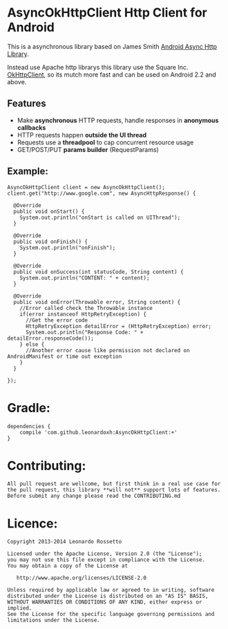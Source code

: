 AsyncOkHttpClient Http Client for Android
=================

This is a asynchronous library based on James Smith [Android Async Http Library](https://github.com/loopj/android-async-http).

Instead use Apache http librarys this library use the Square Inc. [OkHttpClient](https://github.com/square/okhttp), so its mutch more fast and can be used on Android 2.2 and above.

Features
--------
- Make **asynchronous** HTTP requests, handle responses in **anonymous callbacks**
- HTTP requests happen **outside the UI thread**
- Requests use a **threadpool** to cap concurrent resource usage
- GET/POST/PUT **params builder** (RequestParams)

Example:
--------
```
AsyncOkHttpClient client = new AsyncOkHttpClient();
client.get("http://www.google.com", new AsyncHttpResponse() {
    
  @Override
  public void onStart() {
    System.out.println("onStart is called on UIThread");
  }

  @Override
  public void onFinish() {
    System.out.println("onFinish");
  }

  @Override
  public void onSuccess(int statusCode, String content) {
    System.out.println("CONTENT: " + content);
  }

  @Override
  public void onError(Throwable error, String content) {
    //Error called check the Throwable instance
    if(error instanceof HttpRetryException) {
      //Get the error code
      HttpRetryException detailError = (HttpRetryException) error;
      System.out.println("Response Code: " + detailError.responseCode());
    } else {
      //Another error cause like permission not declared on AndroidManifest or time out exception
    }
  }
  
});
```


Gradle:
=================
```
dependencies {
    compile 'com.github.leonardoxh:AsyncOkHttpClient:+'
}
```

Contributing:
=================
```
All pull request are wellcome, but first think in a real use case for the pull request, this library **will not** support lots of features.
Before submit any change please read the CONTRIBUTING.md
```

Licence:
=================
```
Copyright 2013-2014 Leonardo Rossetto

Licensed under the Apache License, Version 2.0 (the "License");
you may not use this file except in compliance with the License.
You may obtain a copy of the License at

   http://www.apache.org/licenses/LICENSE-2.0

Unless required by applicable law or agreed to in writing, software
distributed under the License is distributed on an "AS IS" BASIS,
WITHOUT WARRANTIES OR CONDITIONS OF ANY KIND, either express or implied.
See the License for the specific language governing permissions and
limitations under the License.
```
